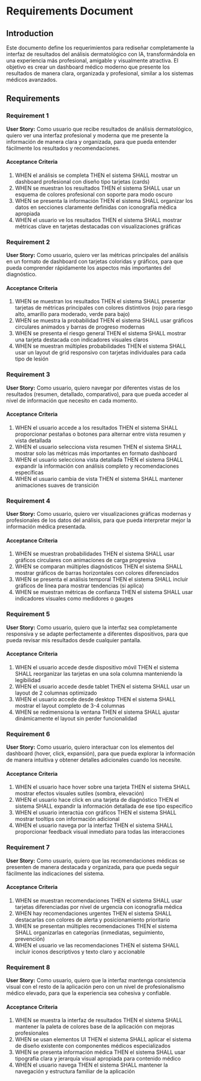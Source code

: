 # Requirements Document

## Introduction

Este documento define los requerimientos para rediseñar completamente la interfaz de resultados del análisis dermatológico con IA, transformándola en una experiencia más profesional, amigable y visualmente atractiva. El objetivo es crear un dashboard médico moderno que presente los resultados de manera clara, organizada y profesional, similar a los sistemas médicos avanzados.

## Requirements

### Requirement 1

**User Story:** Como usuario que recibe resultados de análisis dermatológico, quiero ver una interfaz profesional y moderna que me presente la información de manera clara y organizada, para que pueda entender fácilmente los resultados y recomendaciones.

#### Acceptance Criteria

1. WHEN el análisis se completa THEN el sistema SHALL mostrar un dashboard profesional con diseño tipo tarjetas (cards)
2. WHEN se muestran los resultados THEN el sistema SHALL usar un esquema de colores profesional con soporte para modo oscuro
3. WHEN se presenta la información THEN el sistema SHALL organizar los datos en secciones claramente definidas con iconografía médica apropiada
4. WHEN el usuario ve los resultados THEN el sistema SHALL mostrar métricas clave en tarjetas destacadas con visualizaciones gráficas

### Requirement 2

**User Story:** Como usuario, quiero ver las métricas principales del análisis en un formato de dashboard con tarjetas coloridas y gráficos, para que pueda comprender rápidamente los aspectos más importantes del diagnóstico.

#### Acceptance Criteria

1. WHEN se muestran los resultados THEN el sistema SHALL presentar tarjetas de métricas principales con colores distintivos (rojo para riesgo alto, amarillo para moderado, verde para bajo)
2. WHEN se muestra la probabilidad THEN el sistema SHALL usar gráficos circulares animados y barras de progreso modernas
3. WHEN se presenta el riesgo general THEN el sistema SHALL mostrar una tarjeta destacada con indicadores visuales claros
4. WHEN se muestran múltiples probabilidades THEN el sistema SHALL usar un layout de grid responsivo con tarjetas individuales para cada tipo de lesión

### Requirement 3

**User Story:** Como usuario, quiero navegar por diferentes vistas de los resultados (resumen, detallado, comparativo), para que pueda acceder al nivel de información que necesito en cada momento.

#### Acceptance Criteria

1. WHEN el usuario accede a los resultados THEN el sistema SHALL proporcionar pestañas o botones para alternar entre vista resumen y vista detallada
2. WHEN el usuario selecciona vista resumen THEN el sistema SHALL mostrar solo las métricas más importantes en formato dashboard
3. WHEN el usuario selecciona vista detallada THEN el sistema SHALL expandir la información con análisis completo y recomendaciones específicas
4. WHEN el usuario cambia de vista THEN el sistema SHALL mantener animaciones suaves de transición

### Requirement 4

**User Story:** Como usuario, quiero ver visualizaciones gráficas modernas y profesionales de los datos del análisis, para que pueda interpretar mejor la información médica presentada.

#### Acceptance Criteria

1. WHEN se muestran probabilidades THEN el sistema SHALL usar gráficos circulares con animaciones de carga progresiva
2. WHEN se comparan múltiples diagnósticos THEN el sistema SHALL mostrar gráficos de barras horizontales con colores diferenciados
3. WHEN se presenta el análisis temporal THEN el sistema SHALL incluir gráficos de línea para mostrar tendencias (si aplica)
4. WHEN se muestran métricas de confianza THEN el sistema SHALL usar indicadores visuales como medidores o gauges

### Requirement 5

**User Story:** Como usuario, quiero que la interfaz sea completamente responsiva y se adapte perfectamente a diferentes dispositivos, para que pueda revisar mis resultados desde cualquier pantalla.

#### Acceptance Criteria

1. WHEN el usuario accede desde dispositivo móvil THEN el sistema SHALL reorganizar las tarjetas en una sola columna manteniendo la legibilidad
2. WHEN el usuario accede desde tablet THEN el sistema SHALL usar un layout de 2 columnas optimizado
3. WHEN el usuario accede desde desktop THEN el sistema SHALL mostrar el layout completo de 3-4 columnas
4. WHEN se redimensiona la ventana THEN el sistema SHALL ajustar dinámicamente el layout sin perder funcionalidad

### Requirement 6

**User Story:** Como usuario, quiero interactuar con los elementos del dashboard (hover, click, expansión), para que pueda explorar la información de manera intuitiva y obtener detalles adicionales cuando los necesite.

#### Acceptance Criteria

1. WHEN el usuario hace hover sobre una tarjeta THEN el sistema SHALL mostrar efectos visuales sutiles (sombra, elevación)
2. WHEN el usuario hace click en una tarjeta de diagnóstico THEN el sistema SHALL expandir la información detallada de ese tipo específico
3. WHEN el usuario interactúa con gráficos THEN el sistema SHALL mostrar tooltips con información adicional
4. WHEN el usuario navega por la interfaz THEN el sistema SHALL proporcionar feedback visual inmediato para todas las interacciones

### Requirement 7

**User Story:** Como usuario, quiero que las recomendaciones médicas se presenten de manera destacada y organizada, para que pueda seguir fácilmente las indicaciones del sistema.

#### Acceptance Criteria

1. WHEN se muestran recomendaciones THEN el sistema SHALL usar tarjetas diferenciadas por nivel de urgencia con iconografía médica
2. WHEN hay recomendaciones urgentes THEN el sistema SHALL destacarlas con colores de alerta y posicionamiento prioritario
3. WHEN se presentan múltiples recomendaciones THEN el sistema SHALL organizarlas en categorías (inmediatas, seguimiento, prevención)
4. WHEN el usuario ve las recomendaciones THEN el sistema SHALL incluir iconos descriptivos y texto claro y accionable

### Requirement 8

**User Story:** Como usuario, quiero que la interfaz mantenga consistencia visual con el resto de la aplicación pero con un nivel de profesionalismo médico elevado, para que la experiencia sea cohesiva y confiable.

#### Acceptance Criteria

1. WHEN se muestra la interfaz de resultados THEN el sistema SHALL mantener la paleta de colores base de la aplicación con mejoras profesionales
2. WHEN se usan elementos UI THEN el sistema SHALL aplicar el sistema de diseño existente con componentes médicos especializados
3. WHEN se presenta información médica THEN el sistema SHALL usar tipografía clara y jerarquía visual apropiada para contenido médico
4. WHEN el usuario navega THEN el sistema SHALL mantener la navegación y estructura familiar de la aplicación